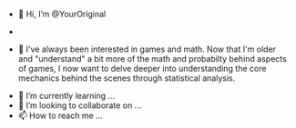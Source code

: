 - 👋 Hi, I’m @YourOriginal
- <p align="center">
- 👀 I've always been interested in games and math. Now that I'm older and "understand" a bit more of the math and probabilty behind aspects of games, I now want to delve deeper into understanding the core mechanics behind the scenes through statistical analysis.
  </p>
- 🌱 I’m currently learning ...
- 💞️ I’m looking to collaborate on ...
- 📫 How to reach me ...

<!---
YourOriginal/YourOriginal is a ✨ special ✨ repository because its `README.md` (this file) appears on your GitHub profile.
You can click the Preview link to take a look at your changes.
--->
